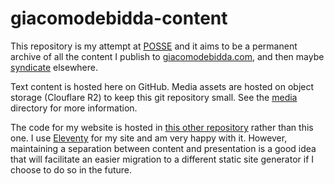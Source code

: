 # giacomodebidda-content

This repository is my attempt at [POSSE](https://indieweb.org/POSSE) and it aims to be a permanent archive of all the content I publish to [giacomodebidda.com](https://giacomodebidda.com), and then maybe [syndicate](https://indieweb.org/syndication-models) elsewhere.

Text content is hosted here on GitHub. Media assets are hosted on object storage (Clouflare R2) to keep this git repository small. See the [media](./media/README.md) directory for more information.

The code for my website is hosted in [this other repository](https://github.com/jackdbd/personal-website) rather than this one. I use [Eleventy](https://github.com/11ty/eleventy) for my site and am very happy with it. However, maintaining a separation between content and presentation is a good idea that will facilitate an easier migration to a different static site generator if I choose to do so in the future.
